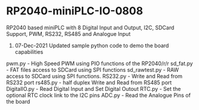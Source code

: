 # RP2040-miniPLC-IO-0808
RP2040 based miniPLC with 8 Digital Input and Output, I2C, SDCard Support, PWM, RS232, RS485 and Analogue Input

1. 07-Dec-2021 Updated sample python code to demo the board capabilities

pwm.py - High Speed PWM using PIO functions of the RP2040/r/r
sd_fat.py - FAT files access to SDCard using SPI functions
sd_rawtest.py - RAW access to SDCard using SPI functions.
RS232.py - Write and Read from RS232 port
rs485.py - half duplex Write and Read from RS485 port
DigitalIO.py - Read Digital Input and Set Digital Outout
RTC.py - Set the optional RTC clock link to the I2C pins
ADC.py - Read the Analogue Pins of the board
